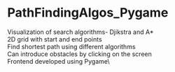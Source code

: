 # PathFindingAlgos_Pygame
Visualization of search algorithms- Djikstra and A*\
2D grid with start and end points\
Find shortest path using different algorithms\
Can introduce obstacles by clicking on the screen\
Frontend developed using Pygame\
